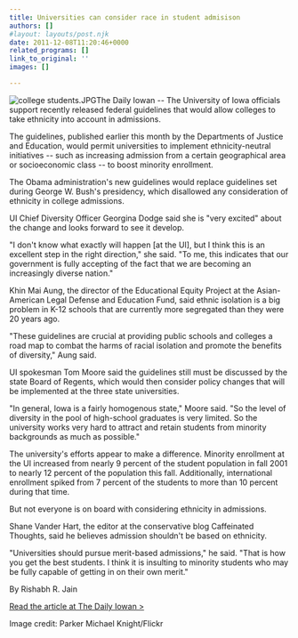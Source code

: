 ```yaml
---
title: Universities can consider race in student admisison
authors: []
#layout: layouts/post.njk
date: 2011-12-08T11:20:46+0000
related_programs: []
link_to_original: ''
images: []

---
```

![college students.JPG](/uploads/college%20students-thumb-240x174-269.jpg)The Daily Iowan -- The University of Iowa officials support recently released federal guidelines that would allow colleges to take ethnicity into account in admissions.

The guidelines, published earlier this month by the Departments of Justice and Education, would permit universities to implement ethnicity-neutral initiatives -- such as increasing admission from a certain geographical area or socioeconomic class -- to boost minority enrollment.

The Obama administration's new guidelines would replace guidelines set during George W. Bush's presidency, which disallowed any consideration of ethnicity in college admissions.

UI Chief Diversity Officer Georgina Dodge said she is "very excited" about the change and looks forward to see it develop.

"I don't know what exactly will happen \[at the UI\], but I think this is an excellent step in the right direction," she said. "To me, this indicates that our government is fully accepting of the fact that we are becoming an increasingly diverse nation."

Khin Mai Aung, the director of the Educational Equity Project at the Asian-American Legal Defense and Education Fund, said ethnic isolation is a big problem in K-12 schools that are currently more segregated than they were 20 years ago.

"These guidelines are crucial at providing public schools and colleges a road map to combat the harms of racial isolation and promote the benefits of diversity," Aung said.

UI spokesman Tom Moore said the guidelines still must be discussed by the state Board of Regents, which would then consider policy changes that will be implemented at the three state universities.

"In general, Iowa is a fairly homogenous state," Moore said. "So the level of diversity in the pool of high-school graduates is very limited. So the university works very hard to attract and retain students from minority backgrounds as much as possible."

The university's efforts appear to make a difference. Minority enrollment at the UI increased from nearly 9 percent of the student population in fall 2001 to nearly 12 percent of the population this fall. Additionally, international enrollment spiked from 7 percent of the students to more than 10 percent during that time.

But not everyone is on board with considering ethnicity in admissions.

Shane Vander Hart, the editor at the conservative blog Caffeinated Thoughts, said he believes admission shouldn't be based on ethnicity.

"Universities should pursue merit-based admissions," he said. "That is how you get the best students. I think it is insulting to minority students who may be fully capable of getting in on their own merit."

By Rishabh R. Jain

[Read the article at The Daily Iowan >](https://www.dailyiowan.com/2011/12/08/Metro/26315.html)

Image credit: Parker Michael Knight/Flickr